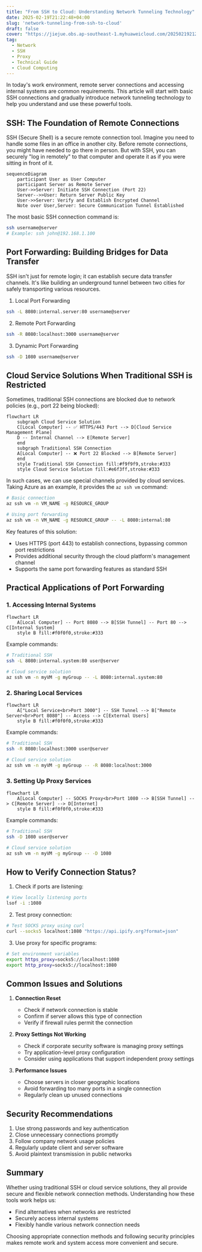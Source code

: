 ```yaml
---
title: "From SSH to Cloud: Understanding Network Tunneling Technology"
date: 2025-02-19T21:22:48+04:00
slug: 'network-tunneling-from-ssh-to-cloud'
draft: false
cover: "https://jiejue.obs.ap-southeast-1.myhuaweicloud.com/20250219212606569.webp"
tag:
  - Network
  - SSH
  - Proxy
  - Technical Guide
  - Cloud Computing
---
```


In today's work environment, remote server connections and accessing internal systems are common requirements. This article will start with basic SSH connections and gradually introduce network tunneling technology to help you understand and use these powerful tools.

<!--more-->

## SSH: The Foundation of Remote Connections

SSH (Secure Shell) is a secure remote connection tool. Imagine you need to handle some files in an office in another city. Before remote connections, you might have needed to go there in person. But with SSH, you can securely "log in remotely" to that computer and operate it as if you were sitting in front of it.

```mermaid
sequenceDiagram
    participant User as User Computer
    participant Server as Remote Server
    User->>Server: Initiate SSH Connection (Port 22)
    Server-->>User: Return Server Public Key
    User->>Server: Verify and Establish Encrypted Channel
    Note over User,Server: Secure Communication Tunnel Established
```

The most basic SSH connection command is:
```bash
ssh username@server
# Example: ssh john@192.168.1.100
```

## Port Forwarding: Building Bridges for Data Transfer

SSH isn't just for remote login; it can establish secure data transfer channels. It's like building an underground tunnel between two cities for safely transporting various resources.

1. Local Port Forwarding
```bash
ssh -L 8080:internal.server:80 username@server
```

2. Remote Port Forwarding
```bash
ssh -R 8080:localhost:3000 username@server
```

3. Dynamic Port Forwarding
```bash
ssh -D 1080 username@server
```

## Cloud Service Solutions When Traditional SSH is Restricted

Sometimes, traditional SSH connections are blocked due to network policies (e.g., port 22 being blocked):

```mermaid
flowchart LR
    subgraph Cloud Service Solution
    C[Local Computer] -- ✅ HTTPS/443 Port --> D[Cloud Service Management Plane]
    D -- Internal Channel --> E[Remote Server]
    end
    subgraph Traditional SSH Connection
    A[Local Computer] -- ❌ Port 22 Blocked --> B[Remote Server]
    end
    style Traditional SSH Connection fill:#f9f9f9,stroke:#333
    style Cloud Service Solution fill:#e6f3ff,stroke:#333
```

In such cases, we can use special channels provided by cloud services. Taking Azure as an example, it provides the `az ssh vm` command:

```bash
# Basic connection
az ssh vm -n VM_NAME -g RESOURCE_GROUP

# Using port forwarding
az ssh vm -n VM_NAME -g RESOURCE_GROUP -- -L 8080:internal:80
```

Key features of this solution:
- Uses HTTPS (port 443) to establish connections, bypassing common port restrictions
- Provides additional security through the cloud platform's management channel
- Supports the same port forwarding features as standard SSH

## Practical Applications of Port Forwarding

### 1. Accessing Internal Systems
```mermaid
flowchart LR
    A[Local Computer] -- Port 8080 --> B[SSH Tunnel] -- Port 80 --> C[Internal System]
    style B fill:#f0f0f0,stroke:#333
```

Example commands:
```bash
# Traditional SSH
ssh -L 8080:internal.system:80 user@server

# Cloud service solution
az ssh vm -n myVM -g myGroup -- -L 8080:internal.system:80
```

### 2. Sharing Local Services
```mermaid
flowchart LR
    A["Local Service<br>Port 3000"] -- SSH Tunnel --> B["Remote Server<br>Port 8080"] -- Access --> C[External Users]
    style B fill:#f0f0f0,stroke:#333
```

Example commands:
```bash
# Traditional SSH
ssh -R 8080:localhost:3000 user@server

# Cloud service solution
az ssh vm -n myVM -g myGroup -- -R 8080:localhost:3000
```

### 3. Setting Up Proxy Services
```mermaid
flowchart LR
    A[Local Computer] -- SOCKS Proxy<br>Port 1080 --> B[SSH Tunnel] --> C[Remote Server] --> D[Internet]
    style B fill:#f0f0f0,stroke:#333
```

Example commands:
```bash
# Traditional SSH
ssh -D 1080 user@server

# Cloud service solution
az ssh vm -n myVM -g myGroup -- -D 1080
```

## How to Verify Connection Status?

1. Check if ports are listening:
```bash
# View locally listening ports
lsof -i :1080
```

2. Test proxy connection:
```bash
# Test SOCKS proxy using curl
curl --socks5 localhost:1080 "https://api.ipify.org?format=json"
```

3. Use proxy for specific programs:
```bash
# Set environment variables
export https_proxy=socks5://localhost:1080
export http_proxy=socks5://localhost:1080
```

## Common Issues and Solutions

1. **Connection Reset**
   - Check if network connection is stable
   - Confirm if server allows this type of connection
   - Verify if firewall rules permit the connection

2. **Proxy Settings Not Working**
   - Check if corporate security software is managing proxy settings
   - Try application-level proxy configuration
   - Consider using applications that support independent proxy settings

3. **Performance Issues**
   - Choose servers in closer geographic locations
   - Avoid forwarding too many ports in a single connection
   - Regularly clean up unused connections

## Security Recommendations

1. Use strong passwords and key authentication
2. Close unnecessary connections promptly
3. Follow company network usage policies
4. Regularly update client and server software
5. Avoid plaintext transmission in public networks

## Summary

Whether using traditional SSH or cloud service solutions, they all provide secure and flexible network connection methods. Understanding how these tools work helps us:
- Find alternatives when networks are restricted
- Securely access internal systems
- Flexibly handle various network connection needs

Choosing appropriate connection methods and following security principles makes remote work and system access more convenient and secure.
